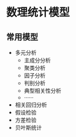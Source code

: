 # 数理统计模型

## 常用模型

- 多元分析
  - 主成分分析
  - 聚类分析
  - 因子分析
  - 判别分析
  - 典型相关性分析
  - ······
- 相关回归分析
- 假设检验
- 方差检验
- 贝叶斯统计